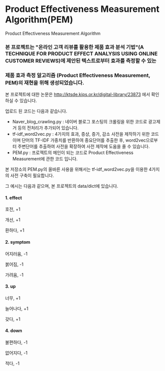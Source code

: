 # Product Effectiveness Measurement Algorithm(PEM)
Product Effectiveness Measurement Algorithm

### 본 프로젝트는 "온라인 고객 리뷰를 활용한 제품 효과 분석 기법"(A TECHNIQUE FOR PRODUCT EFFECT ANALYSIS USING ONLINE CUSTOMER REVIEWS)에 제안된 텍스트로부터 효과를 측정할 수 있는
### 제품 효과 측정 알고리즘 (Product Effectiveness Measurement, PEM)의 재현을 위해 생성되었습니다.

 본 프로젝트에 대한 논문은 http://ktsde.kips.or.kr/digital-library/23873 에서 확인하실 수 있습니다.
 
 업로드 된 코드는 다음과 같습니다.

* Naver_blog_crawling.py : 네이버 블로그 포스팅의 크롤링을 위한 코드로 광고제거 등의 전처리가 추가되어 있습니다.
* tf-idf_word2vec.py : 4가지의 효과, 증상, 증가, 감소 사전을 제작하기 위한 코드이며 단어의 TF-IDF 가중치를 반환하여 중요단어를 추출한 후,
                       word2vec으로부터 주변단어를 추출하여 사전을 확장하여 사전 제작에 도움을 줄 수 있습니다. 
* PEM.py : 프로젝트의 메인이 되는 코드로 Product Effectiveness Measurement에 관한 코드 입니다.



본 저장소의 PEM.py의 올바른 사용을 위해서는 tf-idf_word2vec.py을 이용한 4가지의 사전 구축이 필요합니다.

그 예시는 다음과 같으며, 본 프로젝트의 data/dict에 있습니다.

#### 1. effect

호전, +1

개선, +1

환하다, +1

#### 2. symptom

어지러움, -1

붉어짐, -1

가려움, -1

#### 3. up

너무, +1

늘어나다, +1

갖다, +1

#### 4. down

불편하다, -1

없어지다, -1

적다, -1

